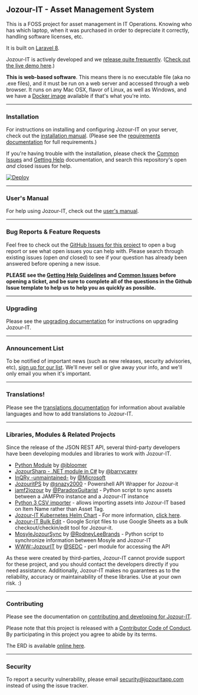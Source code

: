 ## Jozour-IT - Asset Management System

This is a FOSS project for asset management in IT Operations. Knowing who has which laptop, when it was purchased in order to depreciate it correctly, handling software licenses, etc.

It is built on [Laravel 8](http://laravel.com).

Jozour-IT is actively developed and we [release quite frequently](https://github.com/jozour/jozour-it/releases). ([Check out the live demo here](https://jozouritapp.com/demo/).)

__This is web-based software__. This means there is no executable file (aka no .exe files), and it must be run on a web server and accessed through a web browser. It runs on any Mac OSX, flavor of Linux, as well as Windows, and we have a [Docker image](https://jozour-it.readme.io/docs/docker) available if that's what you're into.

-----

### Installation

For instructions on installing and configuring Jozour-IT on your server, check out the [installation manual](https://jozour-it.readme.io/docs). (Please see the [requirements documentation](https://jozour-it.readme.io/docs/requirements) for full requirements.)

If you're having trouble with the installation, please check the [Common Issues](https://jozour-it.readme.io/docs/common-issues) and [Getting Help](https://jozour-it.readme.io/docs/getting-help) documentation, and search this repository's open *and* closed issues for help.

[![Deploy](https://www.herokucdn.com/deploy/button.svg)](https://heroku.com/deploy)

-----
### User's Manual
For help using Jozour-IT, check out the [user's manual](https://jozour-it.readme.io/docs/overview).

-----
### Bug Reports & Feature Requests

Feel free to check out the [GitHub Issues for this project](https://github.com/jozour/jozour-it/issues) to open a bug report or see what open issues you can help with. Please search through existing issues (open *and* closed) to see if your question has already been answered before opening a new issue.

**PLEASE see the [Getting Help Guidelines](https://jozour-it.readme.io/docs/getting-help) and [Common Issues](https://jozour-it.readme.io/docs/common-issues) before opening a ticket, and be sure to complete all of the questions in the Github Issue template to help us to help you as quickly as possible.**

-----

### Upgrading

Please see the [upgrading documentation](https://jozour-it.readme.io/docs/upgrading) for instructions on upgrading Jozour-IT.

------
### Announcement List

To be notified of important news (such as new releases, security advisories, etc), [sign up for our list](http://eepurl.com/XyZKz). We'll never sell or give away your info, and we'll only email you when it's important.

------

### Translations!

Please see the [translations documentation](https://jozour-it.readme.io/docs/translations) for information about available languages and how to add translations to Jozour-IT.

-----

### Libraries, Modules & Related Projects

Since the release of the JSON REST API, several third-party developers have been developing modules and libraries to work with Jozour-IT.  

- [Python Module](https://github.com/jbloomer/JozourIT-PythonAPI) by [@jbloomer](https://github.com/jbloomer)
- [JozourSharp - .NET module in C#](https://github.com/barrycarey/JozourSharp) by [@barrycarey](https://github.com/barrycarey)
- [InQRy -unmaintained-](https://github.com/Microsoft/InQRy) by [@Microsoft](https://github.com/Microsoft)
- [JozouritPS](https://github.com/snazy2000/JozouritPS) by [@snazy2000](https://github.com/snazy2000) - Powershell API Wrapper for Jozour-it
- [jamf2jozour](https://github.com/ParadoxGuitarist/jamf2jozour) by [@ParadoxGuitarist](https://github.com/ParadoxGuitarist) - Python script to sync assets between a JAMFPro instance and a Jozour-IT instance
- [Python 3 CSV importer](https://github.com/gastamper/jozourit-csvimporter) - allows importing assets into Jozour-IT based on Item Name rather than Asset Tag.
- [Jozour-IT Kubernetes Helm Chart](https://github.com/t3n/helm-charts/tree/master/jozourit) - For more information, [click here](https://hub.helm.sh/charts/t3n/jozourit).
- [Jozour-IT Bulk Edit](https://github.com/bricelabelle/jozour-it-bulkedit) - Google Script files to use Google Sheets as a bulk checkout/checkin/edit tool for Jozour-it.
- [MosyleJozourSync](https://github.com/RodneyLeeBrands/MosyleJozourSync) by [@RodneyLeeBrands](https://github.com/RodneyLeeBrands) - Python script to synchronize information between Mosyle and Jozour-IT
- [WWW::JozourIT](https://github.com/SEDC/perl-www-jozourit) by [@SEDC](https://github.com/SEDC) - perl module for accessing the API
                                                     
As these were created by third-parties, Jozour-IT cannot provide support for these project, and you should contact the developers directly if you need assistance. Additionally, Jozour-IT makes no guarantees as to the reliability, accuracy or maintainability of these libraries. Use at your own risk. :)

-----

### Contributing

Please see the documentation on [contributing and developing for Jozour-IT](https://jozour-it.readme.io/docs/contributing-overview).


Please note that this project is released with a [Contributor Code of Conduct](CODE_OF_CONDUCT.md). By participating in this project you agree to abide by its terms.

The ERD is available [online here](https://drawsql.app/templates/jozour-it).

-----

### Security

To report a security vulnerability, please email security@jozouritapp.com instead of using the issue tracker. 
